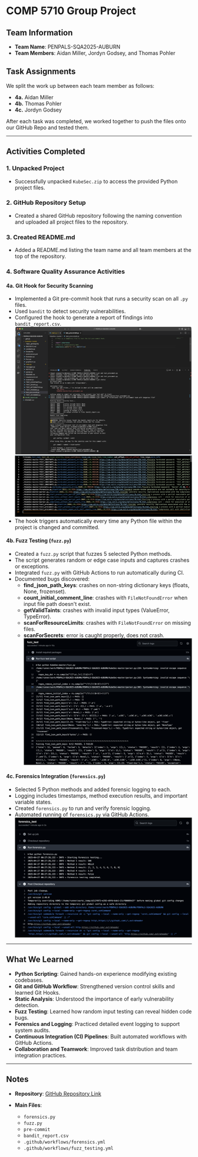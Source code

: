 # COMP 5710 Group Project

## Team Information

- **Team Name**: PENPALS-SQA2025-AUBURN
- **Team Members**: Aidan Miller, Jordyn Godsey, and Thomas Pohler

## Task Assignments

We split the work up between each team member as follows:

- **4a.** Aidan Miller
- **4b.** Thomas Pohler
- **4c.** Jordyn Godsey

After each task was completed, we worked together to push the files onto our GitHub Repo and tested them.

---

## Activities Completed

### 1. Unpacked Project
- Successfully unpacked `KubeSec.zip` to access the provided Python project files.

### 2. GitHub Repository Setup
- Created a shared GitHub repository following the naming convention and uploaded all project files to the repository.

### 3. Created README.md
- Added a README.md listing the team name and all team members at the top of the repository.

### 4. Software Quality Assurance Activities

#### 4a. Git Hook for Security Scanning
- Implemented a Git pre-commit hook that runs a security scan on all `.py` files.
- Used `bandit` to detect security vulnerabilities.
- Configured the hook to generate a report of findings into `bandit_report.csv`.
  ![4a_1](4a_1.png "4a_1")
  ![4a_2](4a_2.png "4a_2")
- The hook triggers automatically every time any Python file within the project is changed and committed.

#### 4b. Fuzz Testing (`fuzz.py`)
- Created a `fuzz.py` script that fuzzes 5 selected Python methods.
- The script generates random or edge case inputs and captures crashes or exceptions.
- Integrated `fuzz.py` with GitHub Actions to run automatically during CI.
- Documented bugs discovered:
  - **find_json_path_keys**: crashes on non-string dictionary keys (floats, None, frozenset).
  - **count_initial_comment_line**: crashes with `FileNotFoundError` when input file path doesn't exist.
  - **getValidTaints**: crashes with invalid input types (ValueError, TypeError).
  - **scanForResourceLimits**: crashes with `FileNotFoundError` on missing files.
  - **scanForSecrets**: error is caught properly, does not crash.
![4b](4b.png "4b")

#### 4c. Forensics Integration (`forensics.py`)
- Selected 5 Python methods and added forensic logging to each.
- Logging includes timestamps, method execution results, and important variable states.
- Created `forensics.py` to run and verify forensic logging.
- Automated running of `forensics.py` via GitHub Actions.
![4c](4c.png "4c")

---

## What We Learned

- **Python Scripting**: Gained hands-on experience modifying existing codebases.
- **Git and GitHub Workflow**: Strengthened version control skills and learned Git Hooks.
- **Static Analysis**: Understood the importance of early vulnerability detection.
- **Fuzz Testing**: Learned how random input testing can reveal hidden code bugs.
- **Forensics and Logging**: Practiced detailed event logging to support system audits.
- **Continuous Integration (CI) Pipelines**: Built automated workflows with GitHub Actions.
- **Collaboration and Teamwork**: Improved task distribution and team integration practices.

---

## Notes

- **Repository**: [GitHub Repository Link](https://github.com/amm0261/PENPALS-SQA2025-AUBURN)

- **Main Files**:
  - `forensics.py`
  - `fuzz.py`
  - `pre-commit`
  - `bandit_report.csv`
  - `.github/workflows/forensics.yml`
  - `.github/workflows/fuzz_testing.yml`
